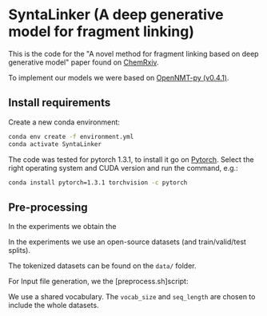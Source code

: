 # SyntaLinker (A deep generative model for fragment linking)

This is the code for the "A novel method for fragment linking based on deep generative model" paper found on [ChemRxiv](https://ChemRxiv.org/).

To implement our models we were based on [OpenNMT-py (v0.4.1)](http://opennmt.net/OpenNMT-py/).

## Install requirements

Create a new conda environment:

```bash
conda env create -f environment.yml
conda activate SyntaLinker
```

The code was tested for pytorch 1.3.1, to install it go on [Pytorch](https://pytorch.org/get-started/locally/).
Select the right operating system and CUDA version and run the command, e.g.:

```bash
conda install pytorch=1.3.1 torchvision -c pytorch
```


## Pre-processing 
In the experiments we obtain the 

In the experiments we use an open-source datasets (and train/valid/test splits).

The tokenized datasets can be found on the `data/` folder. 

For Input file generation, we the [preprocess.sh]script:

We use a shared vocabulary. The `vocab_size` and `seq_length` are chosen to include the whole datasets.


